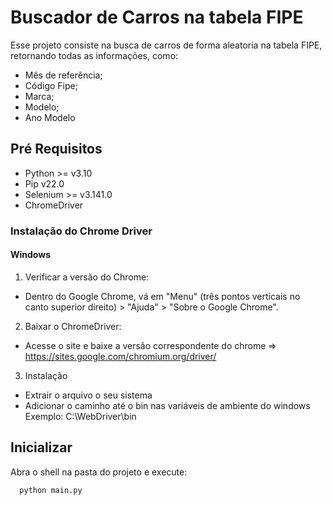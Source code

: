 # Buscador de Carros na tabela FIPE

Esse projeto consiste na busca de carros de forma aleatoria na tabela FIPE, retornando todas as informações, como:

- Mês de referência;
- Código Fipe;
- Marca;
- Modelo;
- Ano Modelo

## Pré Requisitos
- Python >= v3.10
- Pip  v22.0
- Selenium >= v3.141.0
- ChromeDriver

### Instalação do Chrome Driver

#### Windows

1. Verificar a versão do Chrome:
  - Dentro do Google Chrome, vá em "Menu" (três pontos verticais no canto superior direito) > "Ajuda" > "Sobre o Google Chrome".

2. Baixar o ChromeDriver:
  - Acesse o site e baixe a versão correspondente do chrome => https://sites.google.com/chromium.org/driver/

3. Instalação
  - Extrair o arquivo o seu sistema
  - Adicionar o caminho até o bin nas variáveis de ambiente do windows
    Exemplo: C:\WebDriver\bin

## Inicializar

Abra o shell na pasta do projeto e execute:

```shell
  python main.py
```

